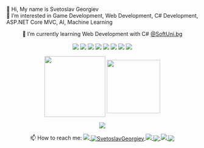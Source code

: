<br />👋 Hi, My name is Svetoslav Georgiev
<br /> 👀 I’m interested in Game Development, Web Development, C# Development, ASP.NET Core MVC, AI, Machine Leаrning

<p align="center">
🌱 I’m currently learning Web Development with C# <a href="https://softuni.bg">@SoftUni.bg</a>
<br>
<br><img src= "https://img.shields.io/badge/C%23-239120?style=for-the-badge&logo=c-sharp&logoColor=white&style=plastic"  />
<img src= "https://img.shields.io/badge/.NET-512BD4?style=for-the-badge&logo=dotnet&logoColor=white&style=plastic" />
<img src= "https://img.shields.io/badge/JavaScript-323330?style=for-the-badge&logo=javascript&logoColor=F7DF1E&style=plastic"  />
<img src= "https://img.shields.io/badge/Python-FFD43B?style=for-the-badge&logo=python&logoColor=blue&style=plastic" />
<img src= "https://img.shields.io/badge/HTML5-E34F26?style=for-the-badge&logo=html5&logoColor=white&style=plastic" />
<img src= "https://img.shields.io/badge/CSS3-1572B6?style=for-the-badge&logo=css3&logoColor=white&style=plastic" />
<img src= "https://img.shields.io/badge/Microsoft_SQL_Server-CC2927?style=for-the-badge&logo=microsoft-sql-server&logoColor=white&style=plastic" />
<img src= "https://img.shields.io/badge/MySQL-005C84?style=for-the-badge&logo=mysql&logoColor=white&style=plastic" />
</p>

<p align="center">
<img height="160em" src="https://github-readme-stats.vercel.app/api?username=SvetoslavGeorgiev&count_private=true&show_icons=true&theme=tokyonight&hide_border=true" align = "center"/>
<img height="140em" src="https://github-readme-stats.vercel.app/api/top-langs?username=SvetoslavGeorgiev&show_icons=true&locale=en&layout=compact&theme=tokyonight&hide_border=true&card_width=420" align = "center"/>
</p>
<!--
<p align="center">
<img src= "https://github-profile-trophy.vercel.app/?username=SvetoslavGeorgiev&theme=radical" />
</p>
-->
<p align="center">
<img src= "https://github-readme-streak-stats.herokuapp.com/?user=SvetoslavGeorgiev&theme=tokyonight&hide_border=true" />
</p>

<p align = "center">
📫 How to reach me: 
<a href="svetoslavgeorgiev86@gmail.com">
<img src= "https://img.shields.io/badge/Gmail-D14836?style=for-the-badge&logo=gmail&logoColor=white&style=plastic" />
<a/>
<a href="https://www.linkedin.com/in/svetoslav-georgiev-168932184/">
<img src= "https://img.shields.io/badge/LinkedIn-0077B5?style=for-the-badge&logo=linkedin&logoColor=white&style=plastic" alt="SvetoslavGeorgiev" align = "center" />
</a>
<a href="https://discordapp.com/users/SvetoslavGeorgiev#5691/">
<img src= "https://img.shields.io/badge/Discord-5865F2?style=for-the-badge&logo=discord&logoColor=white&style=plastic" />
</a>
<a href="https://twitter.com/S_Georgiev86">
<img src= "https://img.shields.io/badge/Twitter-1DA1F2?style=for-the-badge&logo=twitter&logoColor=white&style=plastic" align = "center" />
</a>
<a href="https://www.instagram.com/svetoslav535/">
<img src= "https://img.shields.io/badge/Instagram-E4405F?style=for-the-badge&logo=instagram&logoColor=white&style=plastic" />
</a>
<img src= "https://komarev.com/ghpvc/?username=SvetoslavGeorgiev&style=plastic&color=brightgreen" align = "center" />
</p>

<!--
STATS CARDS
// surce
https://github.com/anuraghazra/github-readme-stats#themes

// original cards
![Anurag's GitHub stats](https://github-readme-stats.vercel.app/api?username=SvetoslavGeorgiev&count_private=true&show_icons=true&theme=tokyonight&hide_border=true) [![Top Langs](https://github-readme-stats.vercel.app/api/top-langs/?username=SvetoslavGeorgiev&layout=compact&theme=tokyonight&hide_border=true&card_width=420)](https://github.com/anuraghazra/github-readme-stats)

// GitHub extra pins allow you to pin more than 6 repositories in your profile using a GitHub readme profile.

Yay! You are no longer limited to 6 pinned repositories.

[![Readme Card](https://github-readme-stats.vercel.app/api/pin/?username=SvetoslavGeorgiev&repo=DesktopCleaner-v1.0)](https://github.com/anuraghazra/github-readme-stats)

// Showing all languages you code with one above another

[![Top Langs](https://github-readme-stats.vercel.app/api/top-langs/?username=SvetoslavGeorgiev&langs_count=8)](https://github.com/anuraghazra/github-readme-stats)
-->

<!--

// badge for profile views-counter

https://github.com/antonkomarev/github-profile-views-counter
-->

<!--
Badges

// surce for all badge:
// https://github.com/alexandresanlim/Badges4-README.md-Profile#badges


// ORACLE
<img src= "https://img.shields.io/badge/Oracle-F80000?style=for-the-badge&logo=Oracle&logoColor=white" />

//MONGODB
<img src= "https://img.shields.io/badge/MongoDB-4EA94B?style=for-the-badge&logo=mongodb&logoColor=white" />
-->
<!--
**SvetoslavGeorgiev/SvetoslavGeorgiev** is a ✨ _special_ ✨ repository because its `README.md` (this file) appears on your GitHub profile.

Here are some ideas to get you started:

- 🔭 I’m currently working on ...
- 🌱 I’m currently learning ...
- 👯 I’m looking to collaborate on ...
- 🤔 I’m looking for help with ...
- 💬 Ask me about ...
- 📫 How to reach me: ...
- 😄 Pronouns: ...
- ⚡ Fun fact: ...
-->
